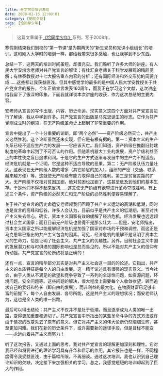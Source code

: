 ```yaml
---
title: 开学党员培训总结
date: 2008-02-15 12:00:01
category: [朝花夕拾]
tags: [恰同学少年]
---
```


> 这篇文章属于[《恰同学少年》](/posts/being-a-young-student)系列，写于2008年。

<!--more-->

寒假刚结束我们到校的“第一节课”是为期两天的“新生党员和党课小组组长”的培训。这和刚入大学时的培训一样，都给我带来很多感触，也让我学到不少东西。 

总结一下，这两天的培训时间虽短，却很充实。我们聆听了许多大师的讲座。有人民大学安培念老师对共产党宣言的解读；有杜汇良老师关于科学发展观的精辟见解；有林泰教授对十七大报告重点内容的分析；还有国际经济和外交形势的简要介绍……这些都让我获益匪浅。但其中感觉学的最多的是中国人民大学安教授关于共产党宣言的报告。今年正值宣言发表160周年，而我正在学习这个文献，这次讲座给我留下了很深的印象。下面我就详谈本次讲座的收获，作为这次总结的主要内容。 

安老师从宣言的写作出版、内容、历史命运、现实意义这四个方面对共产党宣言进行了解读，我从中学到许多。共产党宣言的出版是马克思诞生的标志。它作为共产党刚成立时的纲领，在无产阶级革命史上起到了非常重要的作用。 

宣言中提出了一个十分重要的论断，即“两个必然”——资产阶级必然灭亡，共产主义必然胜利。这个论断虽然还未实现，但它是有根有据的。第一：资本主义的生产关系已经不适应生产力的发展——它应该灭亡。我们知道，资产阶级在推翻旧封建制度的革命中起到了不可否认的作用。但随着机器大工业的发展，资产阶级利益至上的本性使之盲目追求利润。于是它的生产方式逐渐与发展中的生产力不相适应，经济危机就是一个证明，它是这种不适应导致的恶果。第二：无产阶级队伍力量壮大。这表现在无产阶级人数的增多（其它阶层的加入），组织的严密（交通、联系越来越方便）等。这就使无产阶级有能力取得自己的胜利。第三是贫富差距的扩大。无产阶级不仅相对贫困加剧，绝对贫困也加剧了。这甚至危及到他们的基本生存。于是他们不得不起来反抗……这又使无产阶级有欲望进行革命夺取胜利。有上述三个条件，资产阶级的必然灭亡和无产阶级的必然胜利便容易理解了。 

关于共产党宣言的历史命运安老师领我们回顾了共产主义运动的高潮和低潮，同时也是宣言的高峰和低谷。许多人会认为，目前似乎是共产主义的低潮期，甚至对共产主义失去信心。确实，资本主义国家有效的缓解了经济危机，经济发展也远远超过社会主义国家；而且目前无产阶级也显得不是那么壮大……但是，安老师指出，资本主义国家之所以能缓解经济危机是加强了国家对市场的干预和调控。而这正是马克思早已指出的共产主义包含的因素。可见，经济危机的缓解不是证明了资本主义的生命力，恰是证明了社会主义、共产主义的优越性。另外，目前社会主义中国的发展潜力和与时俱进的国际影响也是显而易见的。所以不能对共产主义的信仰有所动摇，共产党宣言的论断终将是正确的！ 

还有一点，宣言的精华部分其实是对共产主义社会这一目的的论述。它指出，共产主义的本质特征是每个人的自由发展。这一精华论述具有很强的现实意义。当今社会，由于人类从不满足的欲望和竞争导致了一系列的全球性问题，如资源问题，环境问题，安全问题等。这些问题的解决，很大程度上需要每个人收敛欲望，转而追求自己的爱好和特长（即自由的发展），而非利益的最大化。在物质财富已足够丰富的前提下，每个人自由发展、各尽所能，这是共产主义的理想状况；而安老师认为，这也是全人类的唯一出路。 

最后可以得出结论：共产主义不仅并不是处于低潮，而且逐渐成为人类的唯一出路，变得更加重要和迫切了。共产党宣言中所指出的某些革命斗争的方式方法或许由于情况的改变失去了原有的意义，但它对共产主义的伟大论断仍然熠熠生辉，甚至更加闪耀。我们在新的历史条件下，或许需要新的途径手段，但是目标不能变——永远向着共产主义而努力！ 

听了这次报告，又通过上面的思考，我对共产党宣言的理解更加深刻和理性。它对我已经和将要进行的理论学习具有升华和启示的作用。其它报告也是一样，不同程度得令我受益匪浅，由于篇幅所限，不再细谈。通过这次培训，我也认识到自己理论知识的欠缺，决定接下来加强相关的学习。总之，我感觉短短的培训却起到了巨大的作用。 
